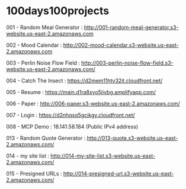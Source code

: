 # 100days100projects

001 - Random Meal Generator : http://001-random-meal-generator.s3-website.us-east-2.amazonaws.com

002 - Mood Calendar : http://002-mood-calendar.s3-website.us-east-2.amazonaws.com

003 - Perlin Noise Flow Field : http://003-perlin-noise-flow-field.s3-website.us-east-2.amazonaws.com/

004 - Catch The Insect : https://d2mem11htv32jt.cloudfront.net/

005 - Resume : https://main.d1ra8xyo5jivbg.amplifyapp.com/

006 - Paper : http://006-paper.s3-website.us-east-2.amazonaws.com/

007 - Login : https://d2nhqsq5gcikgy.cloudfront.net/

008 - MCP Demo : 18.141.58.184 (Public IPv4 address)

013 - Random Quote Generator : http://013-quote.s3-website.us-east-2.amazonaws.com/

014 - my site list : http://014-my-site-list.s3-website.us-east-2.amazonaws.com/

015 - Presigned URLs : http://014-presigned-url.s3-website.us-east-2.amazonaws.com/